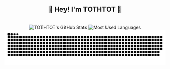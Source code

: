 <h2 align="center">👋 Hey! I'm TOTHTOT 🐘</h2>
<br />

<div align="center">
  <img height="130px" src="https://github-readme-stats.vercel.app/api?username=TOTHTOT&hide_title=true&show_icons=true&hide=issues&include_all_commits=true&count_private=true&theme=graywhite&hide_border=true&bg_color=45,ff7979,ffd479,fffc79,73fa79" alt="TOTHTOT's GitHub Stats">
  <img height="130px" src="https://github-readme-stats.vercel.app/api/top-langs?username=TOTHTOT&hide_title=true&layout=compact&theme=graywhite&hide_border=true&bg_color=45,fffc79,73fa79,75f0db" alt="Most Used Languages">
</div>

<div align="center">
  <img src="https://raw.githubusercontent.com/TOTHTOT/TOTHTOT/output/github-contribution-grid-snake.svg" alt="TOTHTOT's GitHub Activity Graph">
</div>
